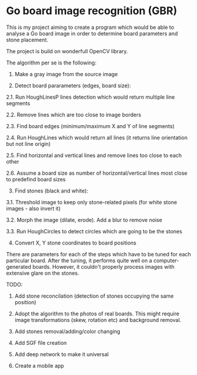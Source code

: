 # Go board image recognition (GBR)

This is my project aiming to create a program which would be able to analyse a Go board image in order to determine board parameters and stone placement. 

The project is build on wonderfull OpenCV library.

The algorithm per se is the following:

1. Make a gray image from the source image

2. Detect board pararameters (edges, board size):

  2.1. Run HoughLinesP lines detection which would return multiple line segments
  
  2.2. Remove lines which are too close to image borders
  
  2.3. Find board edges (minimum/maximum X and Y of line segments)
  
  2.4. Run HoughLines which would return all lines (it returns line orientation but not line origin)
  
  2.5. Find horizontal and vertical lines and remove lines too close to each other
  
  2.6. Assume a board size as number of horizontal/vertical lines most close to predefind board sizes
  
3. Find stones (black and white):

  3.1. Threshold image to keep only stone-related pixels (for white stone images - also invert it)
  
  3.2. Morph the image (dilate, erode). Add a blur to remove noise
  
  3.3. Run HoughCircles to detect circles which are going to be the stones
  
4. Convert X, Y stone coordinates to board positions

There are parameters for each of the steps which have to be tuned for each particular board. After the tuning, it performs quite well on a computer-generated boards. However, it couldn't properly process images with extensive glare on the stones.

TODO:
1. Add stone reconcilation (detection of stones occupying the same position)

2. Adopt the algorithm to the photos of real boards. This might require image transformations (skew, rotation etc) and background removal.

3. Add stones removal/adding/color changing

4. Add SGF file creation

5. Add deep network to make it universal

6. Create a mobile app
